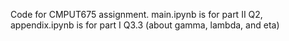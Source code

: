 Code for CMPUT675 assignment. 
main.ipynb is for part II Q2, 
appendix.ipynb is for part I Q3.3 (about gamma, lambda, and eta)  
